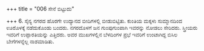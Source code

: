 +++
title = "006 ಸೇನೆ ಬಿಟ್ಟುದು"

+++
6. ಸೈನ್ಯ ನಗರದ ಹೊರಗೇ ಉದ್ಯಾನದ ಬೀದಿಗಳಲ್ಲಿ ಬೀಡುಬಿಟ್ಟಿತು. ಕುಂತಿಯ ಮಕ್ಕಳು ಸುಮ್ಮಾನದಿಂದ ಊರೊಳಕ್ಕೆ ನಡೆದುಕೊಂಡು ಬಂದರು. ನಗರದೊಳಗೆ ಜನ ಗುಂಪುಗುಂಪಾಗಿ ಇವರನ್ನು ನೋಡಲು ಸೇರಿದರು. ಸ್ತ್ರೀಯರು ಇವರಿಗೆ ಉಪ್ಪಾರತಿಯನ್ನು ಎತ್ತಿದರು. ಅವರ ಮುಖಗಳಲ್ಲಿನ ಬೆಳದಿಂಗಳ ಪ್ರಭೆ ಇವರಿಗೆ ಉಂಟಾಗಿದ್ದ ಬಿಸಿಲ ಬೇಗೆಗಳನ್ನೆಲ್ಲ ನಾಶಮಾಡಿತು.